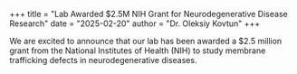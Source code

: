 +++
title = "Lab Awarded $2.5M NIH Grant for Neurodegenerative Disease Research"
date = "2025-02-20"
author = "Dr. Oleksiy Kovtun"
+++

We are excited to announce that our lab has been awarded a $2.5 million grant from the National Institutes of Health (NIH) to study membrane trafficking defects in neurodegenerative diseases.